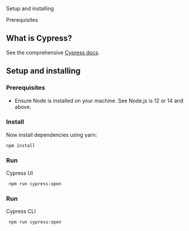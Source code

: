 Setup and installing

Prerequisites
## What is Cypress?
See the comprehensive [Cypress docs](https://docs.cypress.io/guides/overview/why-cypress.html#).

## Setup and installing
### Prerequisites
- Ensure Node is installed on your machine. See Node.js is 12 or 14 and above.
    
### Install
Now install dependencies using yarn:

    npm install

### Run
Cypress UI

     npm run cypress:open 

### Run
Cypress CLI

     npm run cypress:open      






